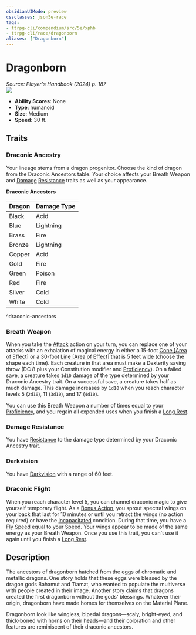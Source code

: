 ```yaml
---
obsidianUIMode: preview
cssclasses: json5e-race
tags:
- ttrpg-cli/compendium/src/5e/xphb
- ttrpg-cli/race/dragonborn
aliases: ["Dragonborn"]
---
```

# Dragonborn
*Source: Player's Handbook (2024) p. 187*  
![](3-Mechanics/CLI/races/img/dragonborn.webp#right)

- **Ability Scores**: None
- **Type**: humanoid
- **Size**: Medium
- **Speed**: 30 ft.

## Traits

### Draconic Ancestry

Your lineage stems from a dragon progenitor. Choose the kind of dragon from the Draconic Ancestors table. Your choice affects your Breath Weapon and [Damage](3-Mechanics/CLI/rules/variant-rules/damage-xphb.md) [Resistance](3-Mechanics/CLI/rules/variant-rules/resistance-xphb.md) traits as well as your appearance.

**Draconic Ancestors**

| Dragon | Damage Type |
|--------|-------------|
| Black | Acid |
| Blue | Lightning |
| Brass | Fire |
| Bronze | Lightning |
| Copper | Acid |
| Gold | Fire |
| Green | Poison |
| Red | Fire |
| Silver | Cold |
| White | Cold |
^draconic-ancestors

### Breath Weapon

When you take the [Attack](3-Mechanics/CLI/rules/actions.md#Attack) action on your turn, you can replace one of your attacks with an exhalation of magical energy in either a 15-foot [Cone [Area of Effect]](3-Mechanics/CLI/rules/variant-rules/cone-area-of-effect-xphb.md) or a 30-foot [Line [Area of Effect]](3-Mechanics/CLI/rules/variant-rules/line-area-of-effect-xphb.md) that is 5 feet wide (choose the shape each time). Each creature in that area must make a Dexterity saving throw (DC 8 plus your Constitution modifier and [Proficiency](3-Mechanics/CLI/rules/variant-rules/proficiency-xphb.md)). On a failed save, a creature takes `1d10` damage of the type determined by your Draconic Ancestry trait. On a successful save, a creature takes half as much damage. This damage increases by `1d10` when you reach character levels 5 (`2d10`), 11 (`3d10`), and 17 (`4d10`).

You can use this Breath Weapon a number of times equal to your [Proficiency](3-Mechanics/CLI/rules/variant-rules/proficiency-xphb.md), and you regain all expended uses when you finish a [Long Rest](3-Mechanics/CLI/rules/variant-rules/long-rest-xphb.md).

### Damage Resistance

You have [Resistance](3-Mechanics/CLI/rules/variant-rules/resistance-xphb.md) to the damage type determined by your Draconic Ancestry trait.

### Darkvision

You have [Darkvision](3-Mechanics/CLI/rules/senses.md#Darkvision) with a range of 60 feet.

### Draconic Flight

When you reach character level 5, you can channel draconic magic to give yourself temporary flight. As a [Bonus Action](3-Mechanics/CLI/rules/variant-rules/bonus-action-xphb.md), you sprout spectral wings on your back that last for 10 minutes or until you retract the wings (no action required) or have the [Incapacitated](3-Mechanics/CLI/rules/conditions.md#Incapacitated) condition. During that time, you have a [Fly Speed](3-Mechanics/CLI/rules/variant-rules/fly-speed-xphb.md) equal to your [Speed](3-Mechanics/CLI/rules/variant-rules/speed-xphb.md). Your wings appear to be made of the same energy as your Breath Weapon. Once you use this trait, you can't use it again until you finish a [Long Rest](3-Mechanics/CLI/rules/variant-rules/long-rest-xphb.md).

## Description

The ancestors of dragonborn hatched from the eggs of chromatic and metallic dragons. One story holds that these eggs were blessed by the dragon gods Bahamut and Tiamat, who wanted to populate the multiverse with people created in their image. Another story claims that dragons created the first dragonborn without the gods' blessings. Whatever their origin, dragonborn have made homes for themselves on the Material Plane.

Dragonborn look like wingless, bipedal dragons—scaly, bright-eyed, and thick-boned with horns on their heads—and their coloration and other features are reminiscent of their draconic ancestors.